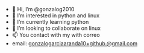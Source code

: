 - 👋 Hi, I’m @gonzalog2010
- 👀 I’m interested in python and linux
- 🌱 I’m currently learning python
- 💞️ I’m looking to collaborate on linux
- 📫 You contact with my with correo
- email: gonzalogarciaaranda10+github.@gmail.com

<!---
gonzalog2010/gonzalog2010 is a ✨ special ✨ repository because its `README.md` (this file) appears on your GitHub profile.
You can click the Preview link to take a look at your changes.
--->
